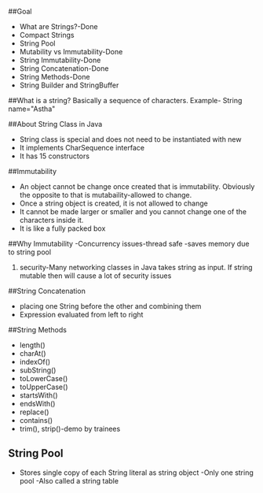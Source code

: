 ##Goal
- What are Strings?-Done
- Compact Strings
- String Pool
- Mutability vs Immutability-Done
- String Immutability-Done
- String Concatenation-Done
- String Methods-Done
- String Builder and StringBuffer

##What is a string?
      Basically a sequence of characters.
  Example- String name="Astha"
  
##About String Class in Java
- String class is special and does not need 
to be instantiated with new
- It implements CharSequence interface
- It has 15 constructors

##Immutability
- An object cannot be change once created that is immutability. 
Obviously the opposite to that is mutabaility-allowed to change.
- Once a string object is created, it is not allowed to change
- It cannot be made larger or smaller and you cannot change one of the characters inside it.
- It is like a fully packed box

##Why Immutability
-Concurrency issues-thread safe
-saves memory due to string pool
1. security-Many networking classes in Java takes string as input. If string mutable then will cause a lot of security issues

##String Concatenation
- placing one String before the other and combining them
- Expression evaluated from left to right

##String Methods
- length()
- charAt()
- indexOf()
- subString()
- toLowerCase()
- toUpperCase()
- startsWith()
- endsWith()
- replace()
- contains()
- trim(), strip()-demo by trainees

## String Pool 
- Stores single copy of each String literal as string object
-Only one string pool
-Also called a string table




 



